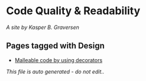 ﻿# Code Quality & Readability
*A site by Kasper B. Graversen*

## Pages tagged with **Design**

* [Malleable code by using decorators](Articles/Design/MalleableCodeUsingDecorators.md)



*This file is auto generated - do not edit..*
